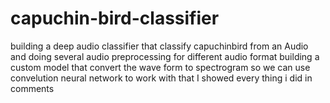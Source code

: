 # capuchin-bird-classifier
building a deep audio classifier that classify capuchinbird from an Audio and doing several audio preprocessing for different audio format building a custom model that convert the wave form to spectrogram so we can use convelution neural network to work with that
I showed every thing i did in comments
